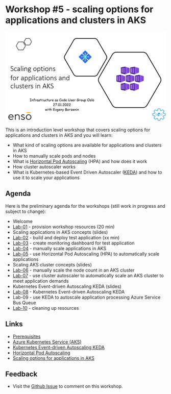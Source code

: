 # Workshop #5 - scaling options for applications and clusters in AKS

![logo](images/logo.png)

This is an introduction level workshop that covers scaling options for applications and clusters in AKS and you will learn:

* What kind of scaling options are available for applications and clusters in AKS
* How to manually scale pods and nodes
* What is [Horizontal Pod Autoscaling](https://kubernetes.io/docs/tasks/run-application/horizontal-pod-autoscale/) (HPA) and how does it work
* How cluster autoscaler works
* What is Kubernetes-based Event Driven Autoscaler ([KEDA](https://keda.sh/)) and how to use it to scale your applications

## Agenda

Here is the preliminary agenda for the workshops (still work in progress and subject to change):
 
 * Welcome
 * [Lab-01](labs/lab-01/readme.md) - provision workshop resources (20 min)
 * Scaling applications in AKS concepts (slides)
 * [Lab-02](labs/lab-02/readme.md) - build and deploy test application (xx min)
 * [Lab-03](labs/lab-03/readme.md) - create monitoring dashboard for test application
 * [Lab-04](labs/lab-04/readme.md) - manually scale applications in AKS
 * [Lab-05](labs/lab-05/readme.md) - use Horizontal Pod Autoscaling (HPA) to automatically scale applications
 * Scaling AKS cluster concepts (slides)
 * [Lab-06](labs/lab-06/readme.md) - manually scale the node count in an AKS cluster
 * [Lab-07](labs/lab-07/readme.md) - use cluster autoscaler to automatically scale an AKS cluster to meet application demands
 * Kubernetes Event-driven Autoscaling KEDA (slides)
 * [Lab-08](labs/lab-08/readme.md) - Kubernetes Event-driven Autoscaling KEDA
 * Lab-09 - use KEDA to autoscale application processing Azure Service Bus Queue
 * [Lab-10](labs/lab-10/readme.md) - cleaning up resources

## Links

* [Prerequisites](prerequisites.md)
* [Azure Kubernetes Service (AKS)](https://docs.microsoft.com/en-us/azure/aks/?WT.mc_id=AZ-MVP-5003837)
* [Kubernetes Event-driven Autoscaling KEDA](https://keda.sh/)
* [Horizontal Pod Autoscaling](https://kubernetes.io/docs/tasks/run-application/horizontal-pod-autoscale/)
* [Scaling options for applications in AKS](https://docs.microsoft.com/en-us/azure/aks/concepts-scale)

## Feedback

* Visit the [Github Issue](https://github.com/evgenyb/aks-workshops/issues/39) to comment on this workshop. 

